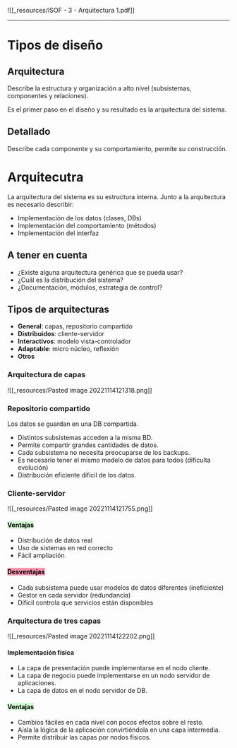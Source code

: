 ![[_resources/ISOF - 3 - Arquitectura 1.pdf]]

---

# Tipos de diseño

## Arquitectura
Describe la estructura y organización a alto nivel (subsistemas, componentes y relaciones).

Es el primer paso en el diseño y su resultado es la arquitectura del sistema.

## Detallado
Describe cada componente y su comportamiento, permite su construcción.

# Arquitecutra
La arquitectura del sistema es su estructura interna.
Junto a la arquitectura es necesario describir:
- Implementación de los datos (clases, DBs)
- Implementación del comportamiento (métodos)
- Implementación del interfaz

## A tener en cuenta
- ¿Existe alguna arquitectura genérica que se pueda usar?
- ¿Cuál es la distribución del sistema?
- ¿Documentación, módulos, estrategia de control?


## Tipos de arquitecturas
- **General**: capas, repositorio compartido
- **Distribuidos**: cliente-servidor
- **Interactivos**: modelo vista-controlador
- **Adaptable**: micro núcleo, reflexión
- **Otros**

### Arquitectura de capas
![[_resources/Pasted image 20221114121318.png]]

### Repositorio compartido
Los datos se guardan en una DB compartida.

- Distintos subsistemas acceden a la misma BD.
- Permite compartir grandes cantidades de datos.
- Cada subsistema no necesita preocuparse de los backups.
- Es necesario tener el mismo modelo de datos para todos (dificulta evolución)
- Distribución eficiente difícil de los datos.

### Cliente-servidor
![[_resources/Pasted image 20221114121755.png]]

#### <mark style="background: #BBFABBA6;">Ventajas</mark>
- Distribución de datos real
- Uso de sistemas en red correcto
- Fácil ampliación

#### <mark style="background: #FF5582A6;">Desventajas</mark>
- Cada subsistema puede usar modelos de datos diferentes (ineficiente)
- Gestor en cada servidor (redundancia)
- Difícil controla que servicios están disponibles

### Arquitectura de tres capas
![[_resources/Pasted image 20221114122202.png]]

#### Implementación física
- La capa de presentación puede implementarse en el nodo cliente.
- La capa de negocio puede implementarse en un nodo servidor de aplicaciones.
- La capa de datos en el nodo servidor de DB.

#### <mark style="background: #BBFABBA6;">Ventajas</mark>
- Cambios fáciles en cada nivel con pocos efectos sobre el resto.
- Aísla la lógica de la aplicación convirtiéndola en una capa intermedia.
- Permite distribuir las capas por nodos físicos.
